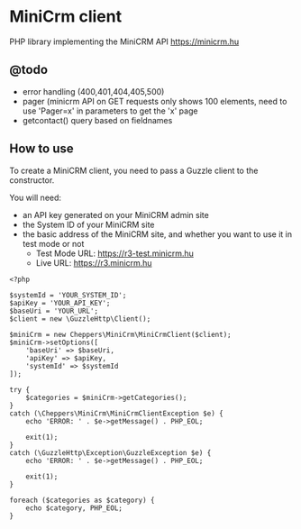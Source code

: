 # MiniCrm client
PHP library implementing the MiniCRM API https://minicrm.hu

## @todo
- error handling (400,401,404,405,500)
- pager (minicrm API on GET requests only shows 100 elements, need to use 'Pager=x' in parameters to get the 'x' page
- getcontact() query based on fieldnames

## How to use
To create a MiniCRM client, you need to pass a Guzzle client to the constructor.

You will need:
- an API key generated on your MiniCRM admin site
- the System ID of your MiniCRM site
- the basic address of the MiniCRM site, and whether you want to use it in test mode or not
  - Test Mode URL: https://r3-test.minicrm.hu
  - Live URL: https://r3.minicrm.hu

```
<?php

$systemId = 'YOUR_SYSTEM_ID';
$apiKey = 'YOUR_API_KEY';
$baseUri = 'YOUR_URL';
$client = new \GuzzleHttp\Client();

$miniCrm = new Cheppers\MiniCrm\MiniCrmClient($client);
$miniCrm->setOptions([
    'baseUri' => $baseUri,
    'apiKey' => $apiKey,
    'systemId' => $systemId
]);

try {
    $categories = $miniCrm->getCategories();
}
catch (\Cheppers\MiniCrm\MiniCrmClientException $e) {
    echo 'ERROR: ' . $e->getMessage() . PHP_EOL;

    exit(1);
}
catch (\GuzzleHttp\Exception\GuzzleException $e) {
    echo 'ERROR: ' . $e->getMessage() . PHP_EOL;

    exit(1);
}

foreach ($categories as $category) {
    echo $category, PHP_EOL;
}

```
